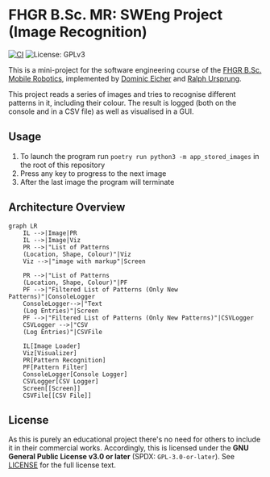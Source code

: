 # FHGR B.Sc. MR: SWEng Project (Image Recognition)

[![CI](https://github.com/rursprung/fhgr-sweng-pattern-recognition/actions/workflows/ci.yaml/badge.svg)](https://github.com/rursprung/fhgr-sweng-pattern-recognition/actions/workflows/ci.yaml)
![License: GPLv3](https://img.shields.io/github/license/rursprung/fhgr-sweng-pattern-recognition)

This is a mini-project for the software engineering course of the [FHGR B.Sc. Mobile Robotics](https://fhgr.ch/mr),
implemented by [Dominic Eicher](https://github.com/Nic822) and [Ralph Ursprung](https://github.com/rursprung).

This project reads a series of images and tries to recognise different patterns in it, including their colour.
The result is logged (both on the console and in a CSV file) as well as visualised in a GUI.

## Usage
1. To launch the program run `poetry run python3 -m app_stored_images` in the root of this repository
2. Press any key to progress to the next image
3. After the last image the program will terminate

## Architecture Overview

```mermaid
graph LR
    IL -->|Image|PR
    IL -->|Image|Viz
    PR -->|"List of Patterns
    (Location, Shape, Colour)"|Viz
    Viz -->|"image with markup"|Screen

    PR -->|"List of Patterns
    (Location, Shape, Colour)"|PF
    PF -->|"Filtered List of Patterns (Only New Patterns)"|ConsoleLogger
    ConsoleLogger-->|"Text
    (Log Entries)"|Screen
    PF -->|"Filtered List of Patterns (Only New Patterns)"|CSVLogger
    CSVLogger -->|"CSV
    (Log Entries)"|CSVFile

    IL[Image Loader]
    Viz[Visualizer]
    PR[Pattern Recognition]
    PF[Pattern Filter]
    ConsoleLogger[Console Logger]
    CSVLogger[CSV Logger]
    Screen[[Screen]]
    CSVFile[[CSV File]]
```

## License

As this is purely an educational project there's no need for others to include it in their commercial works.
Accordingly, this is licensed under the **GNU General Public License v3.0 or later** (SPDX: `GPL-3.0-or-later`).
See [LICENSE](LICENSE) for the full license text.
